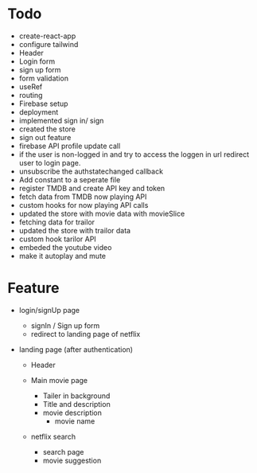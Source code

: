 
# Todo
 - create-react-app
 - configure tailwind
 - Header
 - Login form
 - sign up form
 - form validation
 - useRef
 - routing
 - Firebase setup
 - deployment
 - implemented sign in/ sign
 - created the store
 - sign out feature
 - firebase API profile update call
 - if the user is non-logged in and try to access the loggen in url redirect user to login page.
 - unsubscribe the authstatechanged callback
 - Add constant to a seperate file
 - register TMDB and create API key and token
 - fetch data from TMDB now playing API
 - custom hooks for now playing API calls
 - updated the store with movie data with movieSlice
 - fetching data for trailor 
 - updated the store with trailor data
 - custom hook tarilor API
 - embeded the youtube video
 - make it autoplay and mute

# Feature
 - login/signUp page
   - signIn / Sign up form
   - redirect to landing page of netflix

 - landing page (after authentication)
    - Header 
    - Main movie page
        - Tailer in background
        - Title and description
        - movie description
            - movie name
    
    - netflix search
        - search page
        - movie suggestion
